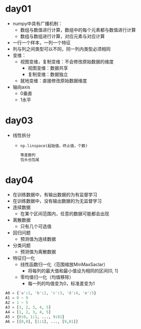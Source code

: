 # day01

* numpy中具有广播机制：	
  * 数组与数值进行计算，数组中的每个元素都与数值进行计算
  * 数组与数组进行计算，对应元素与对应计算
* 一行一个样本，一列一个特征
* 列与列之间类型可以不同，同一列内类型必须相同
* 变维：
  * 视图变维，复制变维：不会修改原始数据的维度
    * 视图变维：数据共享
    * 复制变维：数据独立
  * 就地变维：直接修改原始数据维度
* 轴向axis
  * 0垂直
  * 1水平

# day03

* 线性拆分

  * ```python
    np.linspace(起始值，终止值，个数)
    
    等差数列
    包头也包尾
    ```

# day04

* 在训练数据中，有输出数据的为有监督学习
* 在训练数据中，没有输出数据的为无监督学习
* 连续数据
  * 在某个区间范围内，任意的数据可能都会出现
* 离散数据
  * 只有几个可选值
* 回归问题
  * 预测值为连续数据
* 分类问题
  * 预测值为离散数据
* 特征归一化
  * 线性函数归一化（范围缩放MinMaxSaclar）
    * 将每列的最大值和最小值设为相同的区间[0, 1]
  * 零均值归一化（均值移除）
    * 每一列的均值变为0，标准差变为1



```python
A0 = {'a':1, 'b':2, 'c':3, 'd':4, 'e':5}
A1 = 0 ~ 9
A2 = 1 ~ 5
A3 = [1, 2, 3, 4, 5]
A4 = [1, 2, 3, 4, 5]
A5 = {0:0, 1:1, ..., 9:81}
A6 = [[0,0], [1:1], ..., [9,81]]
```

